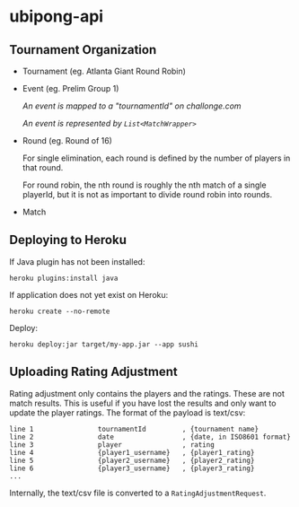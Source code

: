 # ubipong-api

## Tournament Organization

- Tournament (eg. Atlanta Giant Round Robin)
- Event (eg. Prelim Group 1)

  *An event is mapped to a "tournamentId" on challonge.com*

  *An event is represented by `List<MatchWrapper>`*

- Round (eg. Round of 16)

  For single elimination, each round is defined by the number of
  players in that round.

  For round robin, the nth round is roughly the nth match of a single
  playerId, but it is not as important to divide round robin into
  rounds.

- Match

## Deploying to Heroku

If Java plugin has not been installed:

    heroku plugins:install java

If application does not yet exist on Heroku:

    heroku create --no-remote

Deploy:

    heroku deploy:jar target/my-app.jar --app sushi


## Uploading Rating Adjustment

Rating adjustment only contains the players and the ratings.  These are not match results.  This is useful if you
have lost the results and only want to update the player ratings.  The format of the payload is text/csv:

    line 1                tournamentId         , {tournament name}
    line 2                date                 , {date, in ISO8601 format}
    line 3                player               , rating
    line 4                {player1_username}   , {player1_rating}
    line 5                {player2_username}   , {player2_rating}
    line 6                {player3_username}   , {player3_rating}
    ...
Internally, the text/csv file is converted to a `RatingAdjustmentRequest`.

